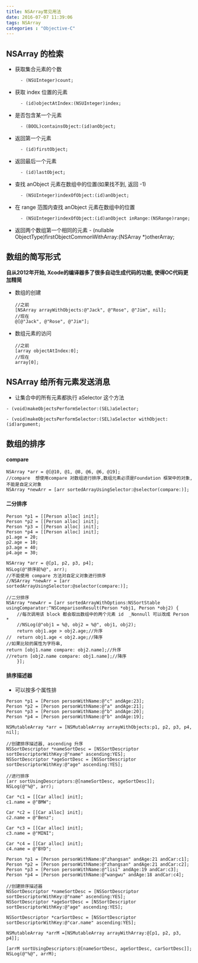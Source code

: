 ```yaml
---
title: NSArray常见用法
date: 2016-07-07 11:39:06
tags: NSArray
categories : "Objective-C"
---
```


## NSArray 的检索

* 获取集合元素的个数

        - (NSUInteger)count;

* 获取 index 位置的元素

        - (id)objectAtIndex:(NSUInteger)index;

* 是否包含某一个元素

        - (BOOL)containsObject:(id)anObject;

* 返回第一个元素

        - (id)firstObject;

* 返回最后一个元素

        - (id)lastObject;

* 查找 anObject 元素在数组中的位置(如果找不到, 返回 -1)

        - (NSUInteger)indexOfObject:(id)anObject;

* 在 range 范围内查找 anObject 元素在数组中的位置

        - (NSUInteger)indexOfObject:(id)anObject inRange:(NSRange)range;

* 返回两个数组第一个相同的元素
        - (nullable ObjectType)firstObjectCommonWithArray:(NSArray<ObjectType> *)otherArray;

## 数组的简写形式

**自从2012年开始, Xcode的编译器多了很多自动生成代码的功能, 使得OC代码更加精简**

* 数组的创建

    ```objc
    //之前
    [NSArray arrayWithObjects:@"Jack", @"Rose", @"Jim", nil];
    //现在
    @[@"Jack", @"Rose", @"Jim"];
    ```
* 数组元素的访问

    ```objc
    //之前
    [array objectAtIndex:0];
    //现在
    array[0];
    ```

## NSArray 给所有元素发送消息

* 让集合中的所有元素都执行 aSelector 这个方法

```objc
- (void)makeObjectsPerformSelector:(SEL)aSelector;

- (void)makeObjectsPerformSelector:(SEL)aSelector withObject:(id)argument;
```

## 数组的排序

#### compare

```objc
NSArray *arr = @[@10, @1, @8, @6, @6, @19];
//compare  想使用compare 对数组进行排序,数组元素必须是Foundation 框架中的对象,不能是自定义对象
NSArray *newArr = [arr sortedArrayUsingSelector:@selector(compare:)];
```

#### 二分排序

```objc
Person *p1 = [[Person alloc] init];
Person *p2 = [[Person alloc] init];
Person *p3 = [[Person alloc] init];
Person *p4 = [[Person alloc] init];
p1.age = 20;
p2.age = 10;
p3.age = 40;
p4.age = 30;

NSArray *arr = @[p1, p2, p3, p4];
NSLog(@"排序前%@", arr);
//不能使用 compare 方法对自定义对象进行排序
//NSArray *newArr = [arr sortedArrayUsingSelector:@selector(compare:)];

//二分排序
NSArray *newArr = [arr sortedArrayWithOptions:NSSortStable usingComparator:^NSComparisonResult(Person *obj1, Person *obj2) {
    //每次调用该 block 都会取出数组中的两个元素 id  _Nonnull 可以改成 Person *
    //NSLog(@"obj1 = %@, obj2 = %@", obj1, obj2);
    return obj1.age > obj2.age;//升序
//  return obj1.age < obj2.age;//降序
//如果比较的属性为字符串,
return [obj1.name compare: obj2.name];//升序
//return [obj2.name compare: obj1.name];//降序
    }];
```

#### 排序描述器

* 可以按多个属性排

```objc
Person *p1 = [Person personWithName:@"c" andAge:23];
Person *p2 = [Person personWithName:@"a" andAge:21];
Person *p3 = [Person personWithName:@"b" andAge:20];
Person *p4 = [Person personWithName:@"b" andAge:19];

NSMutableArray *arr = [NSMutableArray arrayWithObjects:p1, p2, p3, p4, nil];

//创建排序描述器, ascending 升序
NSSortDescriptor *nameSortDesc = [NSSortDescriptor sortDescriptorWithKey:@"name" ascending:YES];
NSSortDescriptor *ageSortDesc = [NSSortDescriptor sortDescriptorWithKey:@"age" ascending:YES];

//进行排序
[arr sortUsingDescriptors:@[nameSortDesc, ageSortDesc]];
NSLog(@"%@", arr);
```

```objc
Car *c1 = [[Car alloc] init];
c1.name = @"BMW";

Car *c2 = [[Car alloc] init];
c2.name = @"Benz";

Car *c3 = [[Car alloc] init];
c3.name = @"MINI";

Car *c4 = [[Car alloc] init];
c4.name = @"BYD";

Person *p1 = [Person personWithName:@"zhangsan" andAge:21 andCar:c1];
Person *p2 = [Person personWithName:@"zhangsan" andAge:21 andCar:c2];
Person *p3 = [Person personWithName:@"lisi" andAge:19 andCar:c3];
Person *p4 = [Person personWithName:@"wangwu" andAge:18 andCar:c4];

//创建排序描述器
NSSortDescriptor *nameSortDesc = [NSSortDescriptor sortDescriptorWithKey:@"name" ascending:YES];
NSSortDescriptor *ageSortDesc = [NSSortDescriptor sortDescriptorWithKey:@"age" ascending:YES];

NSSortDescriptor *carSortDesc = [NSSortDescriptor sortDescriptorWithKey:@"car.name" ascending:YES];

NSMutableArray *arrM =[NSMutableArray arrayWithArray:@[p1, p2, p3, p4]];

[arrM sortUsingDescriptors:@[nameSortDesc, ageSortDesc, carSortDesc]];
NSLog(@"%@", arrM);

```
